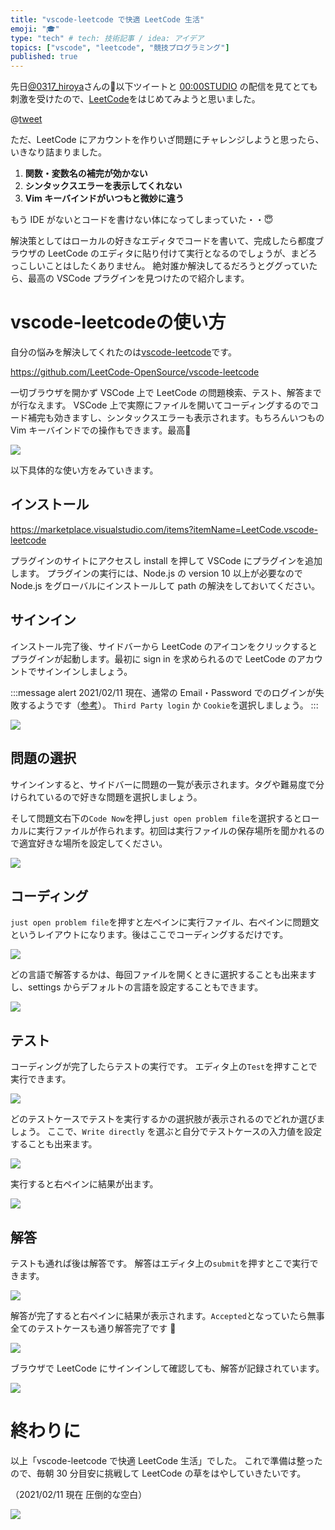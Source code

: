 ```yaml
---
title: "vscode-leetcode で快適 LeetCode 生活"
emoji: "🎓"
type: "tech" # tech: 技術記事 / idea: アイデア
topics: ["vscode", "leetcode", "競技プログラミング"]
published: true
---
```


先日[@0317_hiroya](https://twitter.com/0317_hiroya)さんの以下ツイートと [00:00STUDIO](https://0000.studio/) の配信を見てとても刺激を受けたので、[LeetCode]((https://leetcode.com/))をはじめてみようと思いました。

@[tweet](https://twitter.com/0317_hiroya/status/1358392576215191554)

ただ、LeetCode にアカウントを作りいざ問題にチャレンジしようと思ったら、いきなり詰まりました。

1. **関数・変数名の補完が効かない**
2. **シンタックスエラーを表示してくれない**
3. **Vim キーバインドがいつもと微妙に違う**

もう IDE がないとコードを書けない体になってしまっていた・・😇

解決策としてはローカルの好きなエディタでコードを書いて、完成したら都度ブラウザの LeetCode のエディタに貼り付けて実行となるのでしょうが、まどろっこしいことはしたくありません。
絶対誰か解決してるだろうとググっていたら、最高の VSCode プラグインを見つけたので紹介します。


# vscode-leetcodeの使い方

自分の悩みを解決してくれたのは[vscode-leetcode](https://github.com/LeetCode-OpenSource/vscode-leetcode)です。

https://github.com/LeetCode-OpenSource/vscode-leetcode

一切ブラウザを開かず VSCode 上で LeetCode の問題検索、テスト、解答までが行なえます。
VSCode 上で実際にファイルを開いてコーディングするのでコード補完も効きますし、シンタックスエラーも表示されます。もちろんいつもの Vim キーバインドでの操作もできます。最高🤩

![](https://i.gyazo.com/0e102fa67b331cc014b2a94cd4bf8afa.gif)

以下具体的な使い方をみていきます。

## インストール

https://marketplace.visualstudio.com/items?itemName=LeetCode.vscode-leetcode

プラグインのサイトにアクセスし install を押して VSCode にプラグインを追加します。
プラグインの実行には、Node.js の version 10 以上が必要なので Node.js をグローバルにインストールして path の解決をしておいてください。

## サインイン
インストール完了後、サイドバーから LeetCode のアイコンをクリックするとプラグインが起動します。最初に sign in を求められるので LeetCode のアカウントでサインインしましょう。

:::message alert
2021/02/11 現在、通常の Email・Password でのログインが失敗するようです（[参考](https://github.com/LeetCode-OpenSource/vscode-leetcode#%EF%B8%8F-attention-%EF%B8%8F--workaround-to-login-to-leetcode-endpoint)）。
`Third Party login` か `Cookie`を選択しましょう。
:::

![](https://i.gyazo.com/ae0a21047b9f155cfd84cbb3fcd052f1.png)

## 問題の選択

サインインすると、サイドバーに問題の一覧が表示されます。タグや難易度で分けられているので好きな問題を選択しましょう。

そして問題文右下の`Code Now`を押し`just open problem file`を選択するとローカルに実行ファイルが作られます。初回は実行ファイルの保存場所を聞かれるので適宜好きな場所を設定してください。

![](https://i.gyazo.com/6ec2362a91147088d044aab427df143a.png)

## コーディング
`just open problem file`を押すと左ペインに実行ファイル、右ペインに問題文というレイアウトになります。後はここでコーディングするだけです。

![](https://i.gyazo.com/48b94709e9a680fe7bfbb27ff7f0adb3.png)

どの言語で解答するかは、毎回ファイルを開くときに選択することも出来ますし、settings からデフォルトの言語を設定することもできます。

![](https://i.gyazo.com/b9d8f51c58310b86b9ddd9524b53f50a.png)

## テスト

コーディングが完了したらテストの実行です。
エディタ上の`Test`を押すことで実行できます。

![](https://i.gyazo.com/59d62fd6c5c8cb893a5c97f37bd14a1b.png)


どのテストケースでテストを実行するかの選択肢が表示されるのでどれか選びましょう。
ここで、`Write directly` を選ぶと自分でテストケースの入力値を設定することも出来ます。

![](https://i.gyazo.com/15d9a26b166ddf0e003a40f073d5d78a.png)


実行すると右ペインに結果が出ます。

![](https://i.gyazo.com/0866465820d03e78c22093566712311f.png)

## 解答

テストも通れば後は解答です。
解答はエディタ上の`submit`を押すとこで実行できます。

![](https://i.gyazo.com/45c23c8706cc5d0339461e8a3bb5e96c.png)


解答が完了すると右ペインに結果が表示されます。`Accepted`となっていたら無事全てのテストケースも通り解答完了です 🎉

![](https://i.gyazo.com/661e3a908797ebaf76893b0fc2983e16.png)

ブラウザで LeetCode にサインインして確認しても、解答が記録されています。

![](https://i.gyazo.com/09d8273733fb8b24c4d6dcc397dd0118.png)

# 終わりに

以上「vscode-leetcode で快適 LeetCode 生活」でした。
これで準備は整ったので、毎朝 30 分目安に挑戦して LeetCode の草をはやしていきたいです。

（2021/02/11 現在 圧倒的な空白）

![](https://i.gyazo.com/924e4bfb8911fd71a51f7dddfc6a2298.png)

